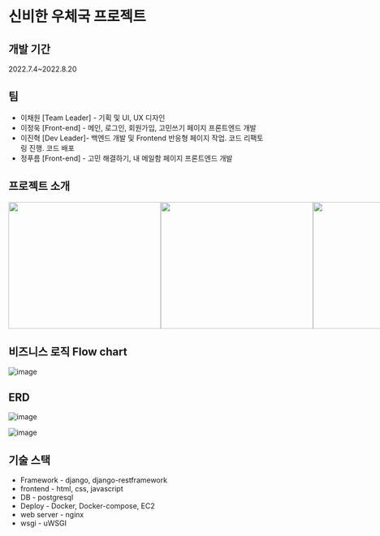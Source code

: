 # 신비한 우체국 프로젝트

## 개발 기간

2022.7.4~2022.8.20

## 팀

* 이채원 [Team Leader] - 기획 및 UI, UX 디자인
* 이정욱 [Front-end] - 메인, 로그인, 회원가입, 고민쓰기 페이지 프론트엔드 개발
* 이진혁 [Dev Leader]- 백엔드 개발 및 Frontend 반응형 페이지 작업. 코드 리팩토링 진행. 코드 배포
* 정푸름 [Front-end] - 고민 해결하기, 내 메일함 페이지 프론트엔드 개발

## 프로젝트 소개

<div style="display: flex; flex-direction: row;" align="center">
  <img src="https://user-images.githubusercontent.com/82345753/185723375-dc09d972-53c0-4f04-a0d9-833bf969b9a6.png" width="300" height="250"/>
  <img src="https://user-images.githubusercontent.com/82345753/185723416-6c4a7021-51db-49c3-8b17-06880d8aaa8d.png" width="300" height="250"/>
  <img src="https://user-images.githubusercontent.com/82345753/185723738-cb22474f-09ea-435e-ad86-3c68cc71674f.png" width="300" height="250"/>
</div>

## 비즈니스 로직 Flow chart

![image](https://user-images.githubusercontent.com/82345753/185723946-70bb3764-a457-413d-8d45-eef1f48eeda8.png)

## ERD

![image](https://user-images.githubusercontent.com/82345753/185724358-ff0c690a-c9c2-4de0-9259-bb55b8e99a92.png)

![image](https://user-images.githubusercontent.com/82345753/185724368-1ab0dd8e-2eb8-4524-a2be-8c70ea6627e3.png)

## 기술 스택

* Framework - django, django-restframework
* frontend - html, css, javascript
* DB - postgresql
* Deploy - Docker, Docker-compose, EC2
* web server - nginx
* wsgi - uWSGI
